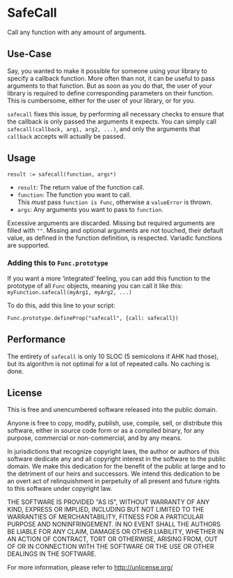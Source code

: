 # SafeCall
Call any function with any amount of arguments.

## Use-Case
Say, you wanted to make it possible for someone using your library to specify
a callback function.
More often than not, it can be useful to pass arguments to that function.
But as soon as you do that, the user of your library is required to define
corresponding parameters on their function.  
This is cumbersome, either for the user of your library, or for you.

`safecall` fixes this issue, by performing all necessary checks to ensure that
the callback is only passed the arguments it expects.
You can simply call `safecall(callback, arg1, arg2, ...)`, and only the
arguments that `callback` accepts will actually be passed.

## Usage
```ahk
result := safecall(function, args*)
```
*   `result`: The return value of the function call.
*   `function`: The function you want to call.  
    This *must* pass `function is Func`, otherwise a `valueError` is thrown.
*   `args`: Any arguments you want to pass to `function`.

Excessive arguments are discarded.
Missing but required arguments are filled with `""`.
Missing and optional arguments are not touched, their default value, as defined
in the function definition, is respected.
Variadic functions are supported.

### Adding this to `Func.prototype`
If you want a more ‘integrated’ feeling, you can add this function to the
prototype of all `Func` objects, meaning you can call it like this:
`myFunction.safecall(myArg1, myArg2, ...)`

To do this, add this line to your script:
```ahk
Func.prototype.defineProp("safecall", {call: safecall})
```

## Performance
The entirety of `safecall` is only 10 SLOC (5 semicolons if AHK had those),
but its algorithm is not optimal for a lot of repeated calls.
No caching is done.

## License
This is free and unencumbered software released into the public domain.

Anyone is free to copy, modify, publish, use, compile, sell, or
distribute this software, either in source code form or as a compiled
binary, for any purpose, commercial or non-commercial, and by any
means.

In jurisdictions that recognize copyright laws, the author or authors
of this software dedicate any and all copyright interest in the
software to the public domain. We make this dedication for the benefit
of the public at large and to the detriment of our heirs and
successors. We intend this dedication to be an overt act of
relinquishment in perpetuity of all present and future rights to this
software under copyright law.

THE SOFTWARE IS PROVIDED "AS IS", WITHOUT WARRANTY OF ANY KIND,
EXPRESS OR IMPLIED, INCLUDING BUT NOT LIMITED TO THE WARRANTIES OF
MERCHANTABILITY, FITNESS FOR A PARTICULAR PURPOSE AND NONINFRINGEMENT.
IN NO EVENT SHALL THE AUTHORS BE LIABLE FOR ANY CLAIM, DAMAGES OR
OTHER LIABILITY, WHETHER IN AN ACTION OF CONTRACT, TORT OR OTHERWISE,
ARISING FROM, OUT OF OR IN CONNECTION WITH THE SOFTWARE OR THE USE OR
OTHER DEALINGS IN THE SOFTWARE.

For more information, please refer to <http://unlicense.org/>
